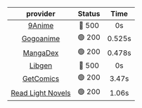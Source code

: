 | **provider** | **Status** | **Time** |
|:--------:|:------:|:----:|
| [9Anime](https://9anime.to) | 🔴 500 | 0s |
| [Gogoanime](https://gogoanime.gg) | 🟢 200 | 0.525s |
| [MangaDex](https://mangadex.org) | 🟢 200 | 0.478s |
| [Libgen](http://libgen) | 🔴 500 | 0s |
| [GetComics](https://getcomics.info/) | 🟢 200 | 3.47s |
| [Read Light Novels](https://readlightnovels.net) | 🟢 200 | 1.06s |
